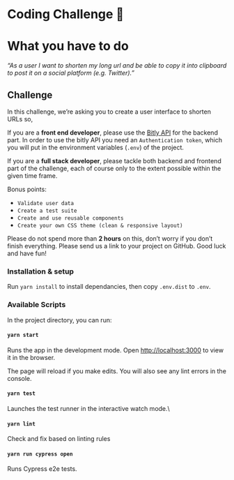 # **Coding Challenge** 🦅

# What you have to do

_“As a user I want to shorten my long url and be able to copy it into clipboard to post it on a social platform (e.g. Twitter).”_

## Challenge

In this challenge, we’re asking you to create a user interface to shorten URLs so,

If you are a **front end developer**,  please use the [Bitly API](https://dev.bitly.com/api-reference#operation/createBitlink) for the backend part.
In order to use the bitly API you need an `Authentication token`, which you will put in the environment variables (`.env`) of the project.

If you are a **full stack developer**, please tackle both backend and frontend part of the challenge, each of course only to the extent possible within the given time frame.

Bonus points:

-   `Validate user data`
-   `Create a test suite`
-   `Create and use reusable components`
-   `Create your own CSS theme (clean & responsive layout)`

Please do not spend more than **2 hours** on this, don’t worry if you don’t finish everything. Please send us a link to your project on GitHub. Good luck and have fun!

### Installation & setup

Run `yarn install` to install dependancies, then copy `.env.dist` to `.env`.

### Available Scripts

In the project directory, you can run:

#### `yarn start`

Runs the app in the development mode.
Open [http://localhost:3000](http://localhost:3000) to view it in the browser.

The page will reload if you make edits.
You will also see any lint errors in the console.

#### `yarn test`

Launches the test runner in the interactive watch mode.\

#### `yarn lint`

Check and fix based on linting rules
#### `yarn run cypress open`

Runs Cypress e2e tests.
